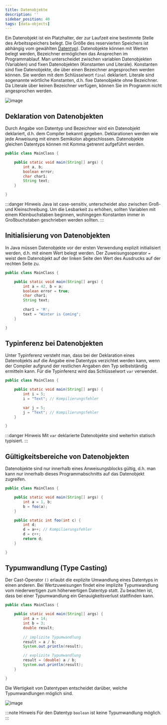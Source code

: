 ```yaml
---
title: Datenobjekte
description: ''
sidebar_position: 40
tags: [data-objects]
---
```


Ein Datenobjekt ist ein Platzhalter, der zur Laufzeit eine bestimmte Stelle des Arbeitsspeichers belegt. Die Größe des reservierten Speichers ist abhängig vom gewählten [Datentyp](data-types.md)). Datenobjekte können mit Werten belegt werden, Bezeichner 
ermöglichen das Ansprechen im Programmablauf. Man unterscheidet zwischen variablen Datenobjekten (Variablen) und fixen Datenobjekten (Konstanten und Literale). Konstanten sind fixe Datenobjekte, die über einen Bezeichner angesprochen werden können. Sie werden 
mit dem Schlüsselwort `final` deklariert. Literale sind sogenannte wörtliche Konstanten, d.h. fixe Datenobjekte ohne Bezeichner. Da Literale über keinen Bezeichner verfügen, können Sie im Programm nicht angesprochen werden.

![image](https://user-images.githubusercontent.com/47243617/170474485-efa5dbeb-13e5-489d-ab86-dd4ce222d96e.png)

## Deklaration von Datenobjekten
Durch Angabe von Datentyp und Bezeichner wird ein Datenobjekt deklariert, d.h. dem Compiler bekannt gegeben. Deklarationen werden wie jede Anweisung mit einem Semikolon abgeschlossen. Datenobjekte gleichen Datentyps können mit Komma getrennt aufgeführt werden.

```java
public class MainClass {

    public static void main(String[] args) {
        int a, b;
        boolean error;
        char char1;
        String text;
    }

}
```

:::danger Hinweis
Java ist case-sensitiv, unterscheidet also zwischen Groß- und Kleinschreibung. Um die Lesbarkeit zu erhöhen, sollten Variablen mit einem Kleinbuchstaben beginnen, wohingegen Konstanten immer in Großbuchstaben geschrieben werden sollten.
:::

## Initialisierung von Datenobjekten
In Java müssen Datenobjekte vor der ersten Verwendung explizit initialisiert werden, d.h. mit einem Wert belegt werden. Der Zuweisungsoperator `=` weist dem Datenobjekt auf der linken Seite den Wert des Ausdrucks auf der rechten Seite zu.

```java
public class MainClass {

    public static void main(String[] args) {
        int a = 42, b = a;
        boolean error = true;
        char char1;
        String text;
        
        char1 = 'M';
        text = "Winter is Coming";
    }

}
```

## Typinferenz bei Datenobjekten
Unter Typinferenz versteht man, dass bei der Deklaration eines Datenobjekts auf die Angabe eine Datentyps verzichtet werden kann, wenn der Compiler aufgrund der restlichen Angaben den Typ selbstständig ermitteln kann. Für die Typinferenz wird das Schlüsselwort 
`var` verwendet. 

```java
public class MainClass {

    public static void main(String[] args) {
        int i = 5;
        i = "Text"; // Kompilierungsfehler

        var j = 5;
        j = "Text"; // Kompilierungsfehler
    }

}
```

:::danger Hinweis
Mit `var` deklarierte Datenobjekte sind weiterhin statisch typisiert. 
:::

## Gültigkeitsbereiche von Datenobjekten
Datenobjekte sind nur innerhalb eines Anweisungsblocks gültig, d.h. man kann nur innerhalb dieses Programmabschnitts auf das Datenobjekt zugreifen.

```java
public class MainClass {

    public static void main(String[] args) {
        int a = 1, b;
        b = foo(a);
    }

    public static int foo(int c) {
        int d;
        d = a++; // Kompilierungsfehler
        d = c++;
        return d;
    }

}
```

## Typumwandlung (Type Casting)
Der Cast-Operator `()` erlaubt die explizite Umwandlung eines Datentyps in einen anderen. Bei Wertzuweisungen findet eine implizite Typumwandlung vom niederwertigen zum höherwertigen Datentyp statt. Zu beachten ist, dass bei einer Typumwandlung ein 
Genauigkeitsverlust stattfinden kann.

```java
public class MainClass {

    public static void main(String[] args) {
        int a = 14;
        int b = 3;
        double result;
 
        // implizite Typumwandlung
        result = a / b;
        System.out.println(result); 

        // explizite Typumwandlung
        result = (double) a / b;
        System.out.println(result); 
    }

}
```

Die Wertigkeit von Datentypen entscheidet darüber, welche Typumwandlungen möglich sind.

![image](https://user-images.githubusercontent.com/47243617/170633184-e5f0e9c3-0d17-4f46-b718-4b12657aa53c.png)

:::note Hinweis
Für den Datentyp `boolean` ist keine Typumwandlung möglich.
:::